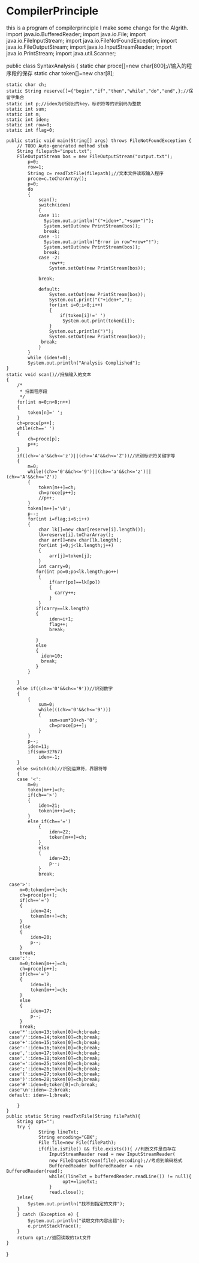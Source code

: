 # CompilerPrinciple
this is a program of compilerprinciple
I make some change for the Algrith.
import java.io.BufferedReader;
import java.io.File;
import java.io.FileInputStream;
import java.io.FileNotFoundException;
import java.io.FileOutputStream;
import java.io.InputStreamReader;
import java.io.PrintStream;
import java.util.Scanner;

public class SyntaxAnalysis {
	static char proce[]=new char[800];//输入的程序段的保存
	static char token[]=new char[8];
	
	static char ch;
	static String reserve[]={"begin","if","then","while","do","end",};//保留字集合
	static int p;//iden为识别出的key，标识符等的识别码为整数
	static int sum;
	static int m;
	static int iden;
	static int row=0;
	static int flag=0;

	public static void main(String[] args) throws FileNotFoundException {
		// TODO Auto-generated method stub
		String filepath="input.txt";
		FileOutputStream bos = new FileOutputStream("output.txt");
		    p=0;
		    row=1;
		    String c= readTxtFile(filepath);//文本文件读取输入程序
		    proce=c.toCharArray();
		    p=0;
		    do
		    {
		        scan();
		        switch(iden)
		        {
		        case 11: 
		          System.out.println("("+iden+","+sum+")");
		          System.setOut(new PrintStream(bos));
		          break;
		        case -1: 
		          System.out.println("Error in row"+row+"!");
		          System.setOut(new PrintStream(bos));
		          break;
		        case -2: 
		        	row++;
		        	System.setOut(new PrintStream(bos));
				 
		        break;
		        
		        default:
		        	System.setOut(new PrintStream(bos));
		        	System.out.print("("+iden+",");
		        	for(int i=0;i<8;i++)
		        	{
		        		if(token[i]!=' ')
		        		 System.out.print(token[i]);
		        	}
		        	System.out.println(")");
		        	System.setOut(new PrintStream(bos));
		         break;
		        }
		    }
		    while (iden!=0);
		    System.out.println("Analysis Complished");
	}
	static void scan()//扫描输入的文本
	{
		/*
		 * 扫面程序段
		 */	
		for(int n=0;n<8;n++)
		{
			token[n]=' ';
		}
		ch=proce[p++];
		while(ch==' ')
		{
			ch=proce[p];
			p++;
		}
		if((ch>='a'&&ch<='z')||(ch>='A'&&ch<='Z'))//识别标识符关键字等
		{
			m=0;
			while((ch>='0'&&ch<='9')||(ch>='a'&&ch<='z')||(ch>='A'&&ch<='Z'))
			{
				token[m++]=ch;
				ch=proce[p++];
				//p++;
			}
			token[m++]='\0';
			p--;
			for(int i=flag;i<6;i++)
			{
				char lk[]=new char[reserve[i].length()];
				lk=reserve[i].toCharArray();
				char arr[]=new char[lk.length];
				for(int j=0;j<lk.length;j++)
				{
					arr[j]=token[j];
				}
				int carry=0;
			   for(int po=0;po<lk.length;po++)
			    {
				    if(arr[po]==lk[po])
				    {
					  carry++;
				    }
			    }
			   if(carry==lk.length)
			   {
					iden=i+1;
					flag++;
					break;
					
			   }
			   else
			   {
				 iden=10;
				 break;
			   }
			}
			
		}
		else if((ch>='0'&&ch<='9'))//识别数字
		{
			{
				sum=0;
				while(((ch>='0'&&ch<='9')))
				{
					sum=sum*10+ch-'0';
					ch=proce[p++];
				}
			}
			p--;
			iden=11;
			if(sum>32767)
				iden=-1;
		}
		else switch(ch)//识别运算符，界限符等
		{
		case '<':
			m=0;
			token[m++]=ch;
			if(ch=='>')
			{
				iden=21;
				token[m++]=ch;
			}
			else if(ch=='=')
	            {
	                iden=22;
	                token[m++]=ch;
	            }
	            else
	            {
	                iden=23;
	                p--;
	            }
	            break;
		
	 case'>':
		 m=0;token[m++]=ch;
         ch=proce[p++];
         if(ch=='=')
         {
             iden=24;
             token[m++]=ch;
         }
         else
         {
             iden=20;
             p--;
         }
         break;
     case':':
    	 m=0;token[m++]=ch;
         ch=proce[p++];
         if(ch=='=')
         {
             iden=18;
             token[m++]=ch;
         }
         else
         {
             iden=17;
             p--;
         }
         break;
     case'*':iden=13;token[0]=ch;break;
     case'/':iden=14;token[0]=ch;break;
     case'+':iden=15;token[0]=ch;break;
     case'-':iden=16;token[0]=ch;break;
     case',':iden=17;token[0]=ch;break;
     case'.':iden=18;token[0]=ch;break;
     case'=':iden=25;token[0]=ch;break;
     case';':iden=26;token[0]=ch;break;
     case'(':iden=27;token[0]=ch;break;
     case')':iden=28;token[0]=ch;break;
     case'#':iden=0;token[0]=ch;break;
     case'\n':iden=-2;break;
     default: iden=-1;break;
		
		}
	}
	public static String readTxtFile(String filePath){
		String opt="";
        try {
        	    String lineTxt;
                String encoding="GBK";
                File file=new File(filePath);
                if(file.isFile() && file.exists()){ //判断文件是否存在
                    InputStreamReader read = new InputStreamReader(
                    new FileInputStream(file),encoding);//考虑到编码格式
                    BufferedReader bufferedReader = new BufferedReader(read);
                    while((lineTxt = bufferedReader.readLine()) != null){
                         opt+=lineTxt;
                    }
                    read.close();
        }else{
            System.out.println("找不到指定的文件");
        }
        } catch (Exception e) {
            System.out.println("读取文件内容出错");
            e.printStackTrace();
        }
		return opt;//返回读取的txt文件
    }

}
